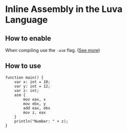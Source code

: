 # Inline Assembly in the Luva Language

## How to enable

When compiling use the `-asm` flag. ([See more](../compiler_flags.md))

## How to use

```
function main() {
    var x: int = 10;
    var y: int = 12;
    var z: int;
    asm {
        mov eax, x
        mov ebx, y
        add eax, ebx
        mov z, eax
    }
    println("Number: " + z);
}
```